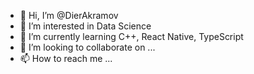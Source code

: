 - 👋 Hi, I’m @DierAkramov
- 👀 I’m interested in Data Science
- 🌱 I’m currently learning C++, React Native, TypeScript
- 💞️ I’m looking to collaborate on ...
- 📫 How to reach me ...

<!---
DierAkramov/DierAkramov is a ✨ special ✨ repository because its `README.md` (this file) appears on your GitHub profile.
You can click the Preview link to take a look at your changes.
--->
